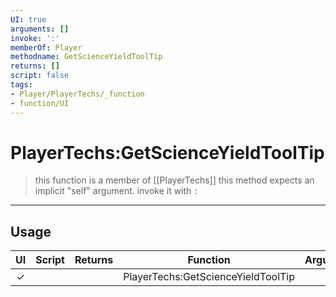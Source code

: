 ```yaml
---
UI: true
arguments: []
invoke: ':'
memberOf: Player
methodname: GetScienceYieldToolTip
returns: []
script: false
tags:
- Player/PlayerTechs/_function
- function/UI
---
```

# PlayerTechs:GetScienceYieldToolTip
> this function is a member of [[PlayerTechs]]
> this method expects an implicit "self" argument. invoke it with `:`
-----
## Usage
|  UI | Script | Returns | Function | Arguments |
|:---:|:------:|-------:|:--------:|:---------|
|✓| ||PlayerTechs:GetScienceYieldToolTip||
